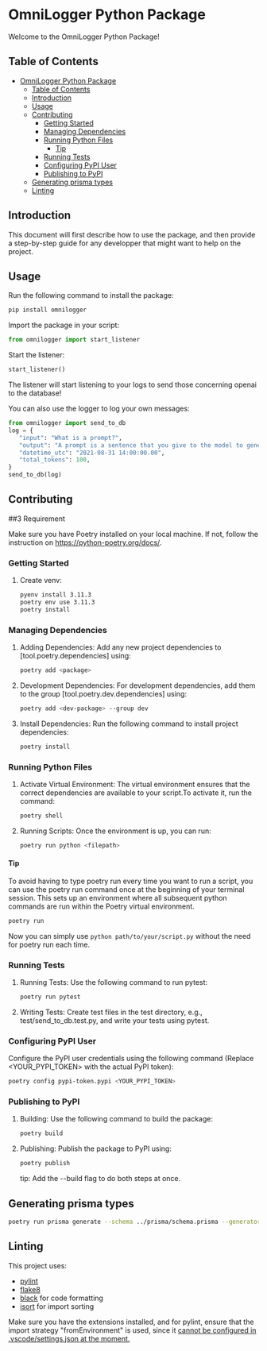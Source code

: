 # OmniLogger Python Package

Welcome to the OmniLogger Python Package!

## Table of Contents

- [OmniLogger Python Package](#omnilogger-python-package)
  - [Table of Contents](#table-of-contents)
  - [Introduction](#introduction)
  - [Usage](#usage)
  - [Contributing](#contributing)
    - [Getting Started](#getting-started)
    - [Managing Dependencies](#managing-dependencies)
    - [Running Python Files](#running-python-files)
      - [Tip](#tip)
    - [Running Tests](#running-tests)
    - [Configuring PyPI User](#configuring-pypi-user)
    - [Publishing to PyPI](#publishing-to-pypi)
  - [Generating prisma types](#generating-prisma-types)
  - [Linting](#linting)

## Introduction

This document will first describe how to use the package, and then provide a step-by-step guide for any developper that might want to help on the project.

## Usage

Run the following command to install the package:

```sh
pip install omnilogger
```

Import the package in your script:

```python
from omnilogger import start_listener
```

Start the listener:

```python
start_listener()
```

The listener will start listening to your logs to send those concerning openai to the database!

You can also use the logger to log your own messages:

```python
from omnilogger import send_to_db
log = {
   "input": "What is a prompt?",
   "output": "A prompt is a sentence that you give to the model to generate a text.",
   "datetime_utc": "2021-08-31 14:00:00.00",
   "total_tokens": 100,
}
send_to_db(log)
```

## Contributing

##3 Requirement

Make sure you have Poetry installed on your local machine. If not, follow the instruction on https://python-poetry.org/docs/.

### Getting Started
1. Create venv:
   ```sh
   pyenv install 3.11.3
   poetry env use 3.11.3
   poetry install
   ```
### Managing Dependencies

1. Adding Dependencies: Add any new project dependencies to [tool.poetry.dependencies] using:
   ```sh
   poetry add <package>
   ```
2. Development Dependencies: For development dependencies, add them to the group [tool.poetry.dev.dependencies] using:

   ```sh
   poetry add <dev-package> --group dev
   ```

3. Install Dependencies: Run the following command to install project dependencies:
   ```sh
   poetry install
   ```

### Running Python Files

1. Activate Virtual Environment: The virtual environment ensures that the correct dependencies are available to your script.To activate it, run the command:

   ```sh
   poetry shell
   ```

2. Running Scripts: Once the environment is up, you can run:
   ```sh
   poetry run python <filepath>
   ```

#### Tip

To avoid having to type poetry run every time you want to run a script, you can use the poetry run command once at the beginning of your terminal session. This sets up an environment where all subsequent python commands are run within the Poetry virtual environment.

```sh
poetry run
```

Now you can simply use `python path/to/your/script.py` without the need for poetry run each time.

### Running Tests

1. Running Tests: Use the following command to run pytest:

   ```sh
   poetry run pytest
   ```

2. Writing Tests: Create test files in the test directory, e.g., test/send_to_db.test.py, and write your tests using pytest.

### Configuring PyPI User

Configure the PyPI user credentials using the following command (Replace <YOUR_PYPI_TOKEN> with the actual PyPI token):

```sh
poetry config pypi-token.pypi <YOUR_PYPI_TOKEN>
```

### Publishing to PyPI

1. Building: Use the following command to build the package:

   ```sh
   poetry build
   ```

2. Publishing: Publish the package to PyPI using:
   ```sh
   poetry publish
   ```
   tip: Add the --build flag to do both steps at once.

## Generating prisma types
```sh
poetry run prisma generate --schema ../prisma/schema.prisma --generator client_py
```

## Linting
This project uses:
- [pylint](https://marketplace.visualstudio.com/items?itemName=ms-python.pylint)
- [flake8](https://marketplace.visualstudio.com/items?itemName=ms-python.flake8) 
- [black](https://marketplace.visualstudio.com/items?itemName=ms-python.black-formatter) for code formatting
- [isort](https://marketplace.visualstudio.com/items?itemName=ms-python.isort) for import sorting

Make sure you have the extensions installed, and for pylint, ensure that the import strategy "fromEnvironment" is used, since it [cannot be configured in .vscode/settings.json at the moment.](https://github.com/microsoft/vscode-pylint/issues/377)